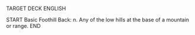 TARGET DECK
ENGLISH

START
Basic
Foothill
Back: n. Any of the low hills at the base of a mountain or range.
END

